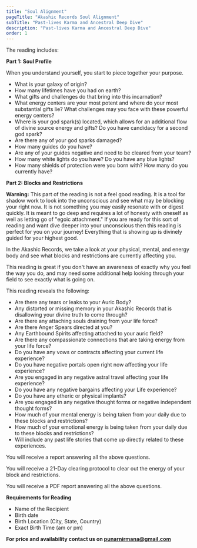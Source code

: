 ```yaml
---
title: "Soul Alignment"
pageTitle: "Akashic Records Soul Alignment"
subTitle: "Past-lives Karma and Ancestral Deep Dive"
description: "Past-lives Karma and Ancestral Deep Dive"
order: 1
---
```


The reading includes:

**Part 1: Soul Profile**

When you understand yourself, you start to piece together your purpose.

- What is your galaxy of origin?
- How many lifetimes have you had on earth?
- What gifts and challenges do that bring into this incarnation?
- What energy centers are your most potent and where do your most substantial gifts lie? What challenges may you face with these powerful energy centers?
- Where is your god spark(s) located, which allows for an additional flow of divine source energy and gifts? Do you have candidacy for a second god spark?
- Are there any of your god sparks damaged?
- How many guides do you have?
- Are any of your guides negative and need to be cleared from your team?
- How many white lights do you have? Do you have any blue lights?
- How many shields of protection were you born with? How many do you currently have?

**Part 2: Blocks and Restrictions**

**Warning:** This part of the reading is not a feel good reading. It is a tool for shadow work to look into the unconscious and see what may be blocking your right now. It is not something you may easily resonate with or digest quickly. It is meant to go deep and requires a lot of honesty with oneself as well as letting go of "egoic attachment." If you are ready for this sort of reading and want dive deeper into your unconscious then this reading is perfect for you on your journey! Everything that is showing up is divinely guided for your highest good.

In the Akashic Records, we take a look at your physical, mental, and energy body and see what blocks and restrictions are currently affecting you.

This reading is great if you don't have an awareness of exactly why you feel the way you do, and may need some additional help looking through your field to see exactly what is going on.

This reading reveals the following:

- Are there any tears or leaks to your Auric Body?
- Any distorted or missing memory in your Akashic Records that is disallowing your divine truth to come through?
- Are there any attaching souls draining from your life force?
- Are there Anger Spears directed at you?
- Any Earthbound Spirits affecting attached to your auric field?
- Are there any compassionate connections that are taking energy from your life force?
- Do you have any vows or contracts affecting your current life experience?
- Do you have negative portals open right now affecting your life experience?
- Are you engaged in any negative astral travel affecting your life experience?
- Do you have any negative bargains affecting your Life experience?
- Do you have any etheric or physical implants?
- Are you engaged in any negative thought forms or negative independent thought forms?
- How much of your mental energy is being taken from your daily due to these blocks and restrictions?
- How much of your emotional energy is being taken from your daily due to these blocks and restrictions?
- Will include any past life stories that come up directly related to these experiences.

You will receive a report answering all the above questions.

You will receive a 21-Day clearing protocol to clear out the energy of your block and restrictions.

You will receive a PDF report answering all the above questions.

**Requirements for Reading**

- Name of the Recipient
- Birth date
- Birth Location (City, State, Country)
- Exact Birth Time (am or pm)

**For price and availability contact us on [punarnirmana@gmail.com](mailto:punarnirmana@gmail.com)**
